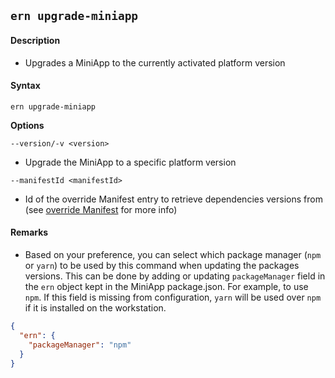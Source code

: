 ## `ern upgrade-miniapp`

#### Description

- Upgrades a MiniApp to the currently activated platform version

#### Syntax

`ern upgrade-miniapp`

**Options**

`--version/-v <version>`

- Upgrade the MiniApp to a specific platform version

`--manifestId <manifestId>`

- Id of the override Manifest entry to retrieve dependencies versions from (see [override Manifest] for more info)

#### Remarks

- Based on your preference, you can select which package manager (`npm` or `yarn`) to be used by this command when updating the packages versions. This can be done by adding or updating `packageManager` field in the `ern` object kept in the MiniApp package.json. For example, to use `npm`. If this field is missing from configuration, `yarn` will be used over `npm` if it is installed on the workstation.

```json
{
  "ern": {
    "packageManager": "npm"
  }
}
```

[override manifest]: ../platform-parts/manifest/override.md
